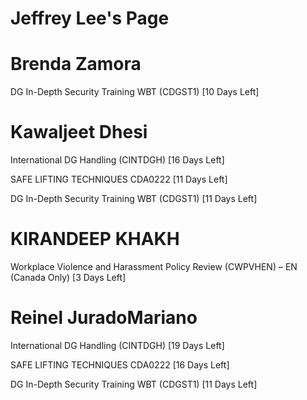 # Jeffrey Lee's Page




# Brenda Zamora


DG In-Depth Security Training WBT (CDGST1) [10 Days Left]



# Kawaljeet Dhesi


International DG Handling (CINTDGH) [16 Days Left]

SAFE LIFTING TECHNIQUES CDA0222 [11 Days Left]

DG In-Depth Security Training WBT (CDGST1) [11 Days Left]



# KIRANDEEP KHAKH


Workplace Violence and Harassment Policy Review (CWPVHEN) – EN (Canada Only) [3 Days Left]



# Reinel JuradoMariano


International DG Handling (CINTDGH) [19 Days Left]

SAFE LIFTING TECHNIQUES CDA0222 [16 Days Left]

DG In-Depth Security Training WBT (CDGST1) [11 Days Left]



